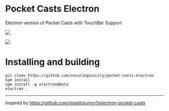 # Pocket Casts Electron
Electron version of Pocket Casts with TouchBar Support

![](https://raw.githubusercontent.com/securingsincity/pocket-casts-electron/master/images/screenshot.png)

![](https://raw.githubusercontent.com/securingsincity/pocket-casts-electron/master/images/touchbar.png)

# Installing and building
```
git clone https://github.com/securingsincity/pocket-casts-electron
npm install 
npm install -g electron@beta
electron . 
```

--- 

Inspired by https://github.com/joselitojunior1/electron-pocket-casts
